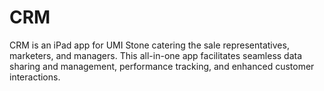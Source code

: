 # CRM
CRM is an iPad app for UMI Stone catering the sale representatives, marketers, and managers. This all-in-one app facilitates seamless data sharing and management, performance tracking, and enhanced customer interactions.
